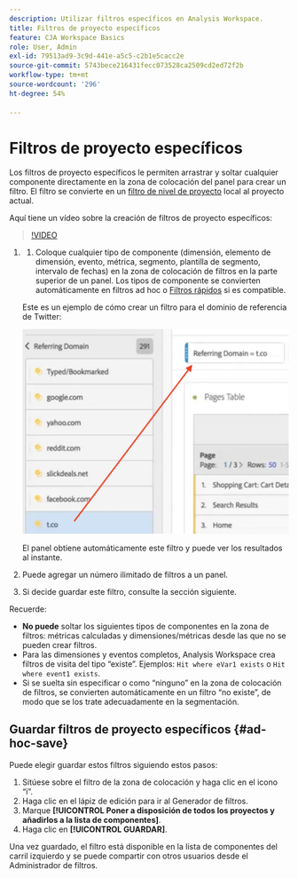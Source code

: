 ```yaml
---
description: Utilizar filtros específicos en Analysis Workspace.
title: Filtros de proyecto específicos
feature: CJA Workspace Basics
role: User, Admin
exl-id: 79513ad9-3c9d-441e-a5c5-c2b1e5cacc2e
source-git-commit: 5743bece216431fecc073528ca2509cd2ed72f2b
workflow-type: tm+mt
source-wordcount: '296'
ht-degree: 54%

---
```


# Filtros de proyecto específicos

Los filtros de proyecto específicos le permiten arrastrar y soltar cualquier componente directamente en la zona de colocación del panel para crear un filtro. El filtro se convierte en un [filtro de nivel de proyecto](https://experienceleague.adobe.com/docs/analytics-platform/analysis-workspace/components/filters/quick-filters.html?#what-are-project-only-segments) local al proyecto actual.

Aquí tiene un vídeo sobre la creación de filtros de proyecto específicos:

>[!VIDEO](https://video.tv.adobe.com/v/23978/?quality=12)


1. 
   1. Coloque cualquier tipo de componente (dimensión, elemento de dimensión, evento, métrica, segmento, plantilla de segmento, intervalo de fechas) en la zona de colocación de filtros en la parte superior de un panel. Los tipos de componente se convierten automáticamente en filtros ad hoc o [Filtros rápidos](/help/components/filters/quick-filters.md) si es compatible.

   Este es un ejemplo de cómo crear un filtro para el dominio de referencia de Twitter:

   ![](assets/ad-hoc1.png)

   El panel obtiene automáticamente este filtro y puede ver los resultados al instante.

1. Puede agregar un número ilimitado de filtros a un panel.
1. Si decide guardar este filtro, consulte la sección siguiente.

Recuerde:

* **No puede** soltar los siguientes tipos de componentes en la zona de filtros: métricas calculadas y dimensiones/métricas desde las que no se pueden crear filtros.
* Para las dimensiones y eventos completos, Analysis Workspace crea filtros de visita del tipo “existe”. Ejemplos: `Hit where eVar1 exists` o `Hit where event1 exists`.
* Si se suelta sin especificar o como “ninguno” en la zona de colocación de filtros, se convierten automáticamente en un filtro “no existe”, de modo que se los trate adecuadamente en la segmentación.

## Guardar filtros de proyecto específicos {#ad-hoc-save}

Puede elegir guardar estos filtros siguiendo estos pasos:

1. Sitúese sobre el filtro de la zona de colocación y haga clic en el icono “i”.
1. Haga clic en el lápiz de edición para ir al Generador de filtros.
1. Marque **[!UICONTROL Poner a disposición de todos los proyectos y añadirlos a la lista de componentes]**.
1. Haga clic en **[!UICONTROL GUARDAR]**.

Una vez guardado, el filtro está disponible en la lista de componentes del carril izquierdo y se puede compartir con otros usuarios desde el Administrador de filtros.

